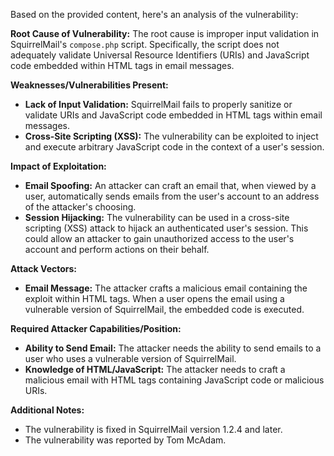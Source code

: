 Based on the provided content, here's an analysis of the vulnerability:

**Root Cause of Vulnerability:**
The root cause is improper input validation in SquirrelMail's `compose.php` script. Specifically, the script does not adequately validate Universal Resource Identifiers (URIs) and JavaScript code embedded within HTML tags in email messages.

**Weaknesses/Vulnerabilities Present:**
- **Lack of Input Validation:** SquirrelMail fails to properly sanitize or validate URIs and JavaScript code embedded in HTML tags within email messages.
- **Cross-Site Scripting (XSS):** The vulnerability can be exploited to inject and execute arbitrary JavaScript code in the context of a user's session.

**Impact of Exploitation:**
- **Email Spoofing:** An attacker can craft an email that, when viewed by a user, automatically sends emails from the user's account to an address of the attacker's choosing.
- **Session Hijacking:** The vulnerability can be used in a cross-site scripting (XSS) attack to hijack an authenticated user's session. This could allow an attacker to gain unauthorized access to the user's account and perform actions on their behalf.

**Attack Vectors:**
- **Email Message:** The attacker crafts a malicious email containing the exploit within HTML tags. When a user opens the email using a vulnerable version of SquirrelMail, the embedded code is executed.

**Required Attacker Capabilities/Position:**
- **Ability to Send Email:** The attacker needs the ability to send emails to a user who uses a vulnerable version of SquirrelMail.
- **Knowledge of HTML/JavaScript:** The attacker needs to craft a malicious email with HTML tags containing JavaScript code or malicious URIs.

**Additional Notes:**
- The vulnerability is fixed in SquirrelMail version 1.2.4 and later.
- The vulnerability was reported by Tom McAdam.